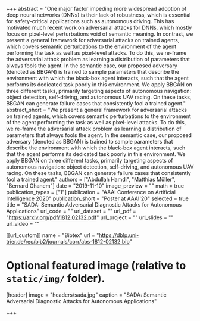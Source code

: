 +++
abstract = "One major factor impeding more widespread adoption of deep neural networks (DNNs) is their lack of robustness, which is essential for safety-critical applications such as autonomous driving. This has motivated much recent work on adversarial attacks for DNNs, which mostly focus on pixel-level perturbations void of semantic meaning. In contrast, we present a general framework for adversarial attacks on trained agents, which covers semantic perturbations to the environment of the agent performing the task as well as pixel-level attacks. To do this, we re-frame the adversarial attack problem as learning a distribution of parameters that always fools the agent. In the semantic case, our proposed adversary (denoted as BBGAN) is trained to sample parameters that describe the environment with which the black-box agent interacts, such that the agent performs its dedicated task poorly in this environment. We apply BBGAN on three different tasks, primarily targeting aspects of autonomous navigation: object detection, self-driving, and autonomous UAV racing. On these tasks, BBGAN can generate failure cases that consistently fool a trained agent."
abstract_short = "We present a general framework for adversarial attacks on trained agents, which covers semantic perturbations to the environment of the agent performing the task as well as pixel-level attacks. To do this, we re-frame the adversarial attack problem as learning a distribution of parameters that always fools the agent. In the semantic case, our proposed adversary (denoted as BBGAN) is trained to sample parameters that describe the environment with which the black-box agent interacts, such that the agent performs its dedicated task poorly in this environment. We apply BBGAN on three different tasks, primarily targeting aspects of autonomous navigation: object detection, self-driving, and autonomous UAV racing. On these tasks, BBGAN can generate failure cases that consistently fool a trained agent."
authors = ["Abdullah Hamdi", "Matthias Müller", "Bernard Ghanem"]
date = "2019-11-10"
image_preview = ""
math = true
publication_types = ["1"]
publication = "AAAI Conference on Artificial Intelligence 2020"
publication_short = "Poster at AAAI'20"
selected = true
title = "SADA: Semantic Adversarial Diagnostic Attacks for Autonomous Applications"
url_code = ""
url_dataset = ""
url_pdf = "https://arxiv.org/pdf/1812.02132.pdf"
url_project = ""
url_slides = ""
url_video = ""

[[url_custom]]
name = "Bibtex"
url = "https://dblp.uni-trier.de/rec/bib2/journals/corr/abs-1812-02132.bib"

# Optional featured image (relative to `static/img/` folder).
[header]
image = "headers/sada.jpg"
caption = "SADA: Semantic Adversarial Diagnostic Attacks for Autonomous Applications"

+++
